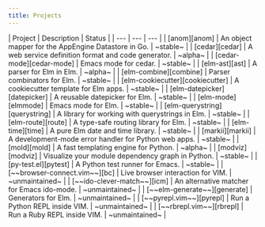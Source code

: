 ```yaml
---
title: Projects
---
```


<div class="projects">
| Project                          | Description                                           | Status         |
| ---                              | ---                                                   | ---            |
| [anom][anom]                     | An object mapper for the AppEngine Datastore in Go.   | ~stable~       |
| [cedar][cedar]                   | A web service definition format and code generator.   | ~alpha~        |
| [cedar-mode][cedar-mode]         | Emacs mode for cedar.                                 | ~stable~       |
| [elm-ast][ast]                   | A parser for Elm in Elm.                              | ~alpha~        |
| [elm-combine][combine]           | Parser combinators for Elm.                           | ~stable~       |
| [elm-cookiecutter][cookiecutter] | A cookiecutter template for Elm apps.                 | ~stable~       |
| [elm-datepicker][datepicker]     | A reusable datepicker for Elm.                        | ~stable~       |
| [elm-mode][elmmode]              | Emacs mode for Elm.                                   | ~stable~       |
| [elm-querystring][querystring]   | A library for working with querystrings in Elm.       | ~stable~       |
| [elm-route][route]               | A type-safe routing library for Elm.                  | ~stable~       |
| [elm-time][time]                 | A pure Elm date and time library.                     | ~stable~       |
| [markii][markii]                 | A development-mode error handler for Python web apps. | ~stable~       |
| [mold][mold]                     | A fast templating engine for Python.                  | ~alpha~        |
| [modviz][modviz]                 | Visualize your module dependency graph in Python.     | ~stable~       |
| [py-test.el][pytest]             | A Python test runner for Emacs.                       | ~stable~       |
| [~~browser-connect.vim~~][bc]    | Live browser interaction for VIM.                     | ~unmaintained~ |
| [~~ido-clever-match~~][icm]      | An alternative matcher for Emacs ido-mode.            | ~unmaintained~ |
| [~~elm-generate~~][generate]     | Generators for Elm.                                   | ~unmaintained~ |
| [~~pyrepl.vim~~][pyrepl]         | Run a Python REPL inside VIM.                         | ~unmaintained~ |
| [~~rbrepl.vim~~][rbrepl]         | Run a Ruby REPL inside VIM.                           | ~unmaintained~ |
</div>


[repos]: https://github.com/Bogdanp/repositories
[anom]: https://github.com/Bogdanp/anom
[ast]: https://github.com/Bogdanp/elm-ast
[bc]: https://github.com/Bogdanp/browser-connect.vim
[cedar-mode]: https://github.com/Bogdanp/cedar-mode
[cedar]: https://github.com/Bogdanp/cedar
[combine]: https://github.com/Bogdanp/elm-combine
[cookiecutter]: https://github.com/Bogdanp/elm-cookiecutter
[datepicker]: https://github.com/Bogdanp/elm-datepicker
[elmmode]: https://github.com/jcollard/elm-mode
[generate]: https://github.com/Bogdanp/elm-generate
[icm]: https://github.com/Bogdanp/ido-clever-match
[markii]: https://github.com/Bogdanp/markii
[mold]: https://github.com/Bogdanp/mold
[modviz]: https://github.com/Bogdanp/modviz
[pyrepl]: https://github.com/Bogdanp/pyrepl.vim
[pytest]: https://github.com/Bogdanp/py-test.el
[rbrepl]: https://github.com/Bogdanp/rbrepl.vim
[querystring]: https://github.com/Bogdanp/elm-querystring
[route]: https://github.com/Bogdanp/elm-route
[time]: https://github.com/Bogdanp/elm-time
